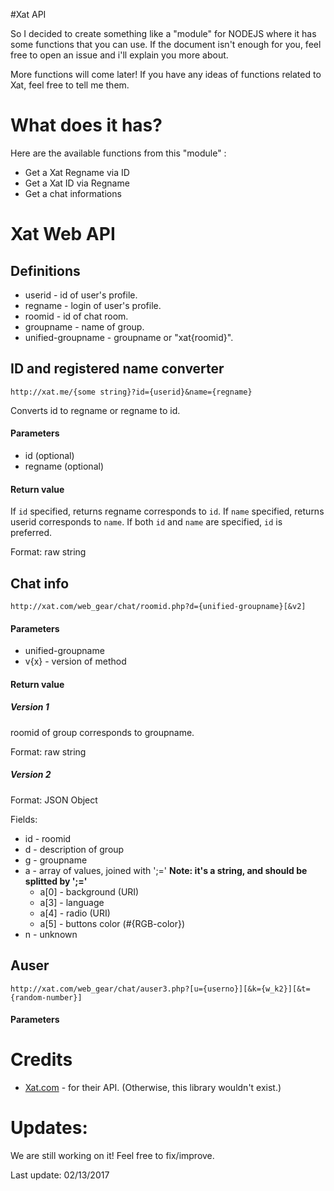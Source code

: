#Xat API

<p>So I decided to create something like a "module" for NODEJS where it has some functions that you can use. If the document isn't enough for you, feel free to open an issue and i'll explain you more about.</p>
<p>More functions will come later! If you have any ideas of functions related to Xat, feel free to tell me them.</p>

<h1>What does it has?</h1>

<p>Here are the available functions from this "module" :</p>

<ul>
    <li>Get a Xat Regname via ID</li>
    <li>Get a Xat ID via Regname</li>
    <li>Get a chat informations</li>
</ul>

<!--
<h1>How to use it?</h1>
First, you will have to install all needed modules to have it working but before you need to have <a href="https://nodejs.org/en/">NodeJS</a> and <a href="https://www.npmjs.com/">NPM</a> installed on your computer.
```
npm install
```
After that, you will have to include the module named "xatlib" on the beginning of your file like that:
```
var xat = require('xatlib');
```

If for example, you want to use the function "getID", your code should look like that: 
```
var xat = require('xatlib');

xat.getID('xSlOom', function(response) {
    console.log(response);
});
```
If you want to see if it works, just run the cmd : 
```
node YourFileName.js
```
The output of this example must be "10000070".

<h1>How to use other functions?</h1>
Well, on my previous comment, i'm using the object "xat", which is the object to call each functions from xatlib.
You just have to call again "xat" + the function name.
```
Example : 
xat.FunctionName(your arg, function(response) {
    // show the response from the function
});
```
<h1>Questions</h1>
"The module doesn't work." - Follow an example and try again. (Module has been tested several times and it works.)<br />
"How can I add new functions?" - Edit the xat.js file and do a new pull request. <br /> <br />
Otherwise, open a new issue.
-->

# Xat Web API
## Definitions
* userid - id of user's profile.
* regname - login of user's profile.
* roomid - id of chat room.
* groupname - name of group.
* unified-groupname - groupname or "xat{roomid}".

## ID and registered name converter
`http://xat.me/{some string}?id={userid}&name={regname}`

Converts id to regname or regname to id.

#### Parameters
* id (optional)
* regname (optional)

#### Return value
If `id` specified, returns regname corresponds to `id`.
If `name` specified, returns userid corresponds to `name`.
If both `id` and `name` are specified, `id` is preferred.

Format: raw string

## Chat info
`http://xat.com/web_gear/chat/roomid.php?d={unified-groupname}[&v2]`

#### Parameters
* unified-groupname
* v{x} - version of method

#### Return value
##### Version 1
roomid of group corresponds to groupname.

Format: raw string

##### Version 2
Format: JSON Object

Fields:
* id - roomid
* d - description of group
* g - groupname
* a - array of values, joined with ';=' **Note: it's a string, and should be splitted by ';='**
    * a[0] - background (URI)
    * a[3] - language
    * a[4] - radio (URI)
    * a[5] - buttons color (#{RGB-color})
* n - unknown


## Auser
`http://xat.com/web_gear/chat/auser3.php?[u={userno}][&k={w_k2}][&t={random-number}]`

#### Parameters

<h1>Credits</h1>
<ul>
    <li><a href="http://xat.com/">Xat.com</a> - for their API. (Otherwise, this library wouldn't exist.)</li>
</ul>

<h1>Updates:</h1>
<p>We are still working on it! Feel free to fix/improve.</p>
<p>Last update: 02/13/2017</p>
